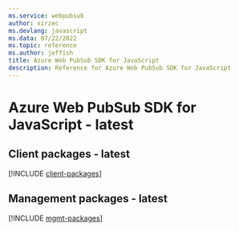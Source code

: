 ```yaml
---
ms.service: webpubsub
author: xirzec
ms.devlang: javascript
ms.data: 07/22/2022
ms.topic: reference
ms.author: jeffish
title: Azure Web PubSub SDK for JavaScript
description: Reference for Azure Web PubSub SDK for JavaScript
---
```

# Azure Web PubSub SDK for JavaScript - latest

## Client packages - latest
[!INCLUDE [client-packages](web-pubsub-client-index.md)]
## Management packages - latest
[!INCLUDE [mgmt-packages](web-pubsub-mgmt-index.md)]